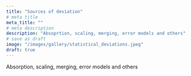 ```yaml
---
title: "Sources of deviation"
# meta title
meta_title: ""
# meta description
description: "Absoprtion, scaling, merging, error models and others"
# save as draft
image: "/images/gallery/statistical_deviations.jpeg"
draft: true
---
```


Absorption, scaling, merging, error models and others